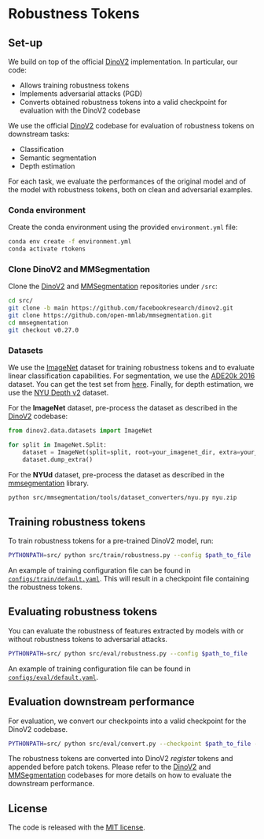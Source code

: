 # Robustness Tokens

## Set-up
We build on top of the official [DinoV2](https://github.com/facebookresearch/dinov2) implementation. In particular, our code:
  - Allows training robustness tokens
  - Implements adversarial attacks (PGD)
  - Converts obtained robustness tokens into a valid checkpoint for evaluation with the DinoV2 codebase

We use the official [DinoV2](https://github.com/facebookresearch/dinov2) codebase for evaluation of robustness tokens on downstream tasks:
  - Classification
  - Semantic segmentation
  - Depth estimation

For each task, we evaluate the performances of the original model and of the model with robustness tokens, both on clean and adversarial examples.


### Conda environment
Create the conda environment using the provided `environment.yml` file:

```bash
conda env create -f environment.yml
conda activate rtokens
```

### Clone DinoV2 and MMSegmentation
Clone the [DinoV2](https://github.com/facebookresearch/dinov2) and [MMSegmentation](https://github.com/open-mmlab/mmsegmentation) repositories under `/src`:

```bash
cd src/
git clone -b main https://github.com/facebookresearch/dinov2.git
git clone https://github.com/open-mmlab/mmsegmentation.git
cd mmsegmentation
git checkout v0.27.0
```


### Datasets
We use the [ImageNet](https://image-net.org/) dataset for training robustness tokens and to evaluate linear classification capabilities. For segmentation, we use the [ADE20k 2016](http://data.csail.mit.edu/places/ADEchallenge/ADEChallengeData2016.zip) dataset. You can get the test set from [here](http://data.csail.mit.edu/places/ADEchallenge/release_test.zip). Finally, for depth estimation, we use the [NYU Depth v2](https://drive.google.com/file/d/1wC-io-14RCIL4XTUrQLk6lBqU2AexLVp/view?usp=share_link) dataset.

For the **ImageNet** dataset, pre-process the dataset as described in the [DinoV2](https://github.com/facebookresearch/dinov2/blob/main/README.md) codebase:
```python
from dinov2.data.datasets import ImageNet

for split in ImageNet.Split:
    dataset = ImageNet(split=split, root=your_imagenet_dir, extra=your_extra_dir)
    dataset.dump_extra()
```

For the **NYUd** dataset, pre-process the dataset as described in the [mmsegmentation](https://github.com/open-mmlab/mmsegmentation/blob/main/docs/en/user_guides/2_dataset_prepare.md) library.

```bash
python src/mmsegmentation/tools/dataset_converters/nyu.py nyu.zip
```


## Training robustness tokens
To train robustness tokens for a pre-trained DinoV2 model, run:

```bash
PYTHONPATH=src/ python src/train/robustness.py --config $path_to_file
```

An example of training configuration file can be found in [`configs/train/default.yaml`](configs/train/default.yaml). This will result in a checkpoint file containing the robustness tokens.

## Evaluating robustness tokens
You can evaluate the robustness of features extracted by models with or without robustness tokens to adversarial attacks.

```bash
PYTHONPATH=src/ python src/eval/robustness.py --config $path_to_file
```

An example of training configuration file can be found in [`configs/eval/default.yaml`](configs/eval/default.yaml).

## Evaluation downstream performance
For evaluation, we convert our checkpoints into a valid checkpoint for the DinoV2 codebase.

```bash
PYTHONPATH=src/ python src/eval/convert.py --checkpoint $path_to_file --output $path_to_file
```

The robustness tokens are converted into DinoV2 *register* tokens and appended before patch tokens. Please refer to the [DinoV2](https://github.com/facebookresearch/dinov2) and [MMSegmentation](https://github.com/open-mmlab/mmsegmentation) codebases for more details on how to evaluate the downstream performance.

##  License
The code is released with the [MIT license](LICENSE).
